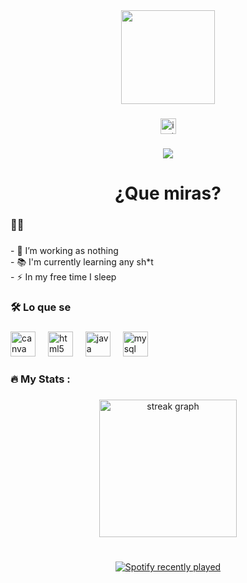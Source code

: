 <div align="center">
  <img height="150" src="[https://pin.it/ItVYZ5BJT](https://encrypted-tbn0.gstatic.com/images?q=tbn:ANd9GcTl-NwZCDdROQsD8TPlGwr5NN3-PSZOretyFw&s)"  />
</div>

###

<div align="center">
  <a href="https://www.instagram.com/crhisaa/" target="_blank">
    <img src="https://img.shields.io/static/v1?message=Instagram&logo=instagram&label=&color=E44053&logoColor=white&labelColor=&style=for-the-badge" height="25" alt="instagram logo"  />
  </a>
</div>

###

<div align="center">
  <img src="https://visitor-badge.laobi.icu/badge?page_id=crhisa.crhisa&"  />
</div>

###

<h1 align="center">¿Que miras?</h1>

###

<h3 align="left">👩‍💻</h3>

###

<p align="left">- 🔭 I’m working as nothing<br>- 📚 I'm currently learning any sh*t<br>- ⚡ In my free time I sleep</p>

###

<h3 align="left">🛠 Lo que se</h3>

###

<div align="left">
  <img src="https://cdn.jsdelivr.net/gh/devicons/devicon/icons/canva/canva-original.svg" height="40" alt="canva logo"  />
  <img width="12" />
  <img src="https://cdn.jsdelivr.net/gh/devicons/devicon/icons/html5/html5-original.svg" height="40" alt="html5 logo"  />
  <img width="12" />
  <img src="https://cdn.jsdelivr.net/gh/devicons/devicon/icons/java/java-original.svg" height="40" alt="java logo"  />
  <img width="12" />
  <img src="https://cdn.jsdelivr.net/gh/devicons/devicon/icons/mysql/mysql-original.svg" height="40" alt="mysql logo"  />
</div>

###

<h3 align="left">🔥   My Stats :</h3>

###

<div align="center">
  <img src="https://streak-stats.demolab.com?user=crhisa&locale=en&mode=daily&theme=dark&hide_border=false&border_radius=5&order=3" height="220" alt="streak graph"  />
</div>

###

<br clear="both">

<div align="center">
  <a href="https://open.spotify.com/user/crhisa">
    <img src="https://spotify-recently-played-readme.vercel.app/api?user=crhisa&count=2" alt="Spotify recently played"  />
  </a>
</div>

###
